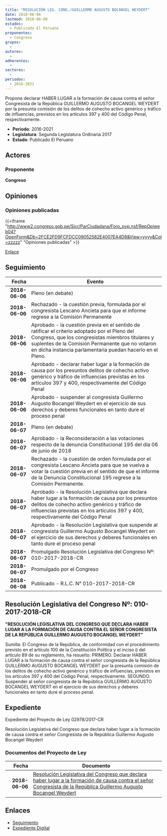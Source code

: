 ```yaml
---
title: "RESOLUCIÓN LEG. CONG./GUILLERMO AUGUSTO BOCANGEL WEYDERT"
date: 2018-06-06
lastmod: 2018-06-08
estados: 
  - Publicado El Peruano
proponentes: 
  - Congreso
grupos: 
  - 
autores: 
  - 
adherentes: 
  - 
sectores: 
  - 
periodos: 
  - 2016-2021
---
```


Propone declarar HABER LUGAR a la formación de causa contra el señor Congresista de la República GUILLERMO AUGUSTO BOCANGEL WEYDERT por la presunta comisión de los delitos de cohecho activo genérico y tráfico de influencias, previstos en los artículos 397 y 400 del Código Penal, respectivamente.

- **Periodo**: 2016-2021
- **Legislatura**: Segunda Legislatura Ordinaria 2017
- **Estado**: Publicado El Peruano

## Actores

### Proponente

**Congreso**


## Opiniones

### Opiniones publicadas

{{<iframe "http://www2.congreso.gob.pe/Sicr/ParCiudadana/Foro_pvp.nsf/RepOpiweb04?OpenForm&Db=2FCE2FD9FCFDCC09052582E4007EA4D8&View=yyyy&Col=zzzzz" "Opiniones publicadas" >}}

[Enlace](http://www2.congreso.gob.pe/Sicr/ParCiudadana/Foro_pvp.nsf/RepOpiweb04?OpenForm&Db=2FCE2FD9FCFDCC09052582E4007EA4D8&View=yyyy&Col=zzzzz)

## Seguimiento

| Fecha | Evento |
|------:|--------|
| **2018-06-06** | Pleno (en debate)|
| **2018-06-06** | Rechazado - la cuestión previa, formulada por el congresista Lescano Ancieta para que el informe regrese a la Comisión Permanente|
| **2018-06-06** | Aprobado - la cuestión previa en el sentido de ratificar el criterio adoptado por el Pleno del Congreso, que los congresistas miembros titulares y suplentes de la Comisión Permanente que no votaron en dicha instancia parlamentaria puedan hacerlo en el Pleno.|
| **2018-06-06** | Aprobado - declarar haber lugar a la formación de causa por los presuntos delitos de cohecho activo genérico y tráfico de influencias previstas en los artículos 397 y 400, respectivamente del Código Penal|
| **2018-06-06** | Aprobado - suspender al congresista Guillermo Augusto Bocangel Weydert en el ejercicio de sus derechos y deberes funcionales en tanto dure el proceso penal|
| **2018-06-07** | Pleno (en debate)|
| **2018-06-07** | Aprobado - la Reconsideración a las votaciones respecto de la denuncia Constitucional 195 del día 06 de junio de 2018|
| **2018-06-07** | Rechazado - la cuestión de orden formulada por el congresista Lescano Ancieta para que se vuelva a votar la cuestión previa en el sentido de que el informe de la Denuncia Constitucional 195 regrese a la Comisión Permanente.|
| **2018-06-07** | Aprobado - la Resolución Legislativa que declara haber lugar a la formación de causa por los presuntos delitos de cohecho activo genérico y tráfico de influencias previstas en los artículos 397 y 400, respectivamente del Código Penal|
| **2018-06-07** | Aprobado - la Resolución Legislativa que suspende al congresista Guillermo Augusto Bocangel Weydert en el ejercicio de sus derechos y deberes funcionales en tanto dure el proceso penal|
| **2018-06-07** | Promulgado Resolución Legislativa del Congreso Nº: 010-2017-2018-CR|
| **2018-06-07** | Promulgado por el Congreso|
| **2018-06-08** | Publicado - R.L.C. N° 010-2017-2018-CR|

## Resolución Legislativa del Congreso Nº: 010-2017-2018-CR

**"RESOLUCIÓN LEGISLATIVA DEL CONGRESO QUE DECLARA HABER LUGAR A LA FORMACIÓN DE CAUSA CONTRA EL SEÑOR CONGRESISTA DE LA REPÚBLICA GUILLERMO AUGUSTO BOCANGEL WEYDERT"**

Sumilla: El Congreso de la República, de conformidad con el procedimiento previsto en el artículo 100 de la Constitución Política y el inciso i) del artículo 89 de su reglamento, ha resuelto: PRIMERO. Declarar HABER LUGAR a la formación de causa contra el señor congresista de la República GUILLERMO AUGUSTO BOCANGEL WEYDERT por la presunta comisión de los delitos de cohecho activo genérico y tráfico de influencias, previstos en los artículos 397 y 400 del Código Penal, respectivamente. SEGUNDO. Suspender al señor congresista de la República GUILLERMO AUGUSTO BOCANGEL WEYDERT en el ejercicio de sus derechos y deberes funcionales en tanto dure el proceso penal.


## Expediente

Expediente del Proyecto de Ley 02978/2017-CR

Resolución Legislativa del Congreso que declara haber lugar a la formación de causa contra el señor Congresista de la República Guillermo Augusto Bocangel Weydert


### Documentos del Proyecto de Ley

| Fecha | Documento |
|------:|--------|
| **2018-06-06** | [Resolución Legislativa del Congreso que declara haber lugar a la formación de causa contra el señor Congresista de la República Guillermo Augusto Bocangel Weydert](http://www.leyes.congreso.gob.pe/Documentos/2016_2021/Proyectos_de_Ley_y_de_Resoluciones_Legislativas/PL0297820180606.pdf) |

## Enlaces 

- [Seguimiento](http://www2.congreso.gob.pehttp://www2.congreso.gob.pe/Sicr/TraDocEstProc/CLProLey2016.nsf/f7fff46988ca05b1052578e100829cc7/67c907120dde90f8052582a5005ed794?OpenDocument)
- [Expediente Digital](http://www2.congreso.gob.pehttp://www2.congreso.gob.pe/Sicr/TraDocEstProc/CLProLey2016.nsf/f7fff46988ca05b1052578e100829cc7/67c907120dde90f8052582a5005ed794?OpenDocument&Click=05257FB7005EB655.eb71d0cf91d8294e05256cdf006b5706/$Body/0.1C6C)
